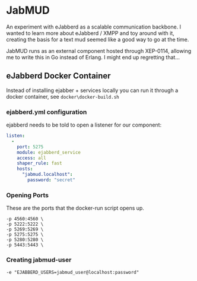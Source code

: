 # JabMUD

An experiment with eJabberd as a scalable communication backbone. 
I wanted to learn more about eJabberd / XMPP and toy around with it,
creating the basis for a text mud seemed like a good way to go at
the time.

JabMUD runs as an external component hosted through XEP-0114,
allowing me to write this in Go instead of Erlang. I might
end up regretting that...

## eJabberd Docker Container

Instead of installing ejabber + services locally you can run it
through a docker container, see ```docker\docker-build.sh```

### ejabberd.yml configuration

ejabberd needs to be told to open a listener for our component:

```yaml
listen:
  -
    port: 5275
    module: ejabberd_service
    access: all
    shaper_rule: fast
    hosts:
      "jabmud.localhost":
        password: "secret"
```

### Opening Ports

These are the ports that the docker-run script opens up.

    -p 4560:4560 \
    -p 5222:5222 \
    -p 5269:5269 \
    -p 5275:5275 \
    -p 5280:5280 \
    -p 5443:5443 \


### Creating jabmud-user

    -e "EJABBERD_USERS=jabmud_user@localhost:password"
